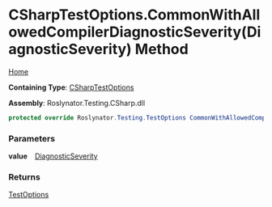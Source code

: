 # CSharpTestOptions\.CommonWithAllowedCompilerDiagnosticSeverity\(DiagnosticSeverity\) Method

[Home](../../../../../README.md)

**Containing Type**: [CSharpTestOptions](../README.md)

**Assembly**: Roslynator\.Testing\.CSharp\.dll

```csharp
protected override Roslynator.Testing.TestOptions CommonWithAllowedCompilerDiagnosticSeverity(Microsoft.CodeAnalysis.DiagnosticSeverity value)
```

### Parameters

**value** &ensp; [DiagnosticSeverity](https://docs.microsoft.com/en-us/dotnet/api/microsoft.codeanalysis.diagnosticseverity)

### Returns

[TestOptions](../../../TestOptions/README.md)

